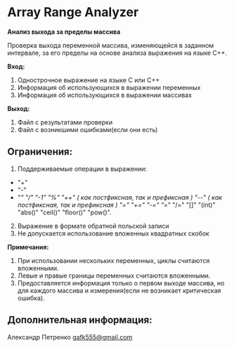 # Array Range Analyzer #

**Анализ выхода за пределы массива**

Проверка выхода переменной массива, изменяющейся в заданном интервале, за его пределы на основе анализа выражения на языке С++. 

**Вход:**

1. Однострочное выражение на языке C или С++
2. Информация об использующихся в выражении переменных
3. Информация об использующихся в выражении массивах

**Выход:**
1. Файл с результатами проверки
2. Файл с возникшими ошибками(если они есть)

## Ограничения: ##

1. Поддерживаемые операции в выражении:

* "+"
* "-"  
* "*" 
 "/"  "-1"  "%"  "++" ( как постфиксная, так и префиксная )  "--" ( как постфиксная, так и префиксная )  "="  "+="  "-="  "*="  "/="  "[]"  "(int)"   "abs()"  "ceil()"  "floor()"  "pow()".

2. Выражение в формате обратной польской записи
3. Не допускается использование вложенных квадратных скобок

**Примечания:**

1. При использовании нескольких переменных, циклы считаются вложенными.
1. Левые и правые границы переменных считаются вложенными.
1. Предоставляется информация только о первом выходе массива, но для каждого массива и измерения(если не возникает критическая ошибка).

## Дополнительная информация: ##
Александр Петренко
gafk555@gmail.com
